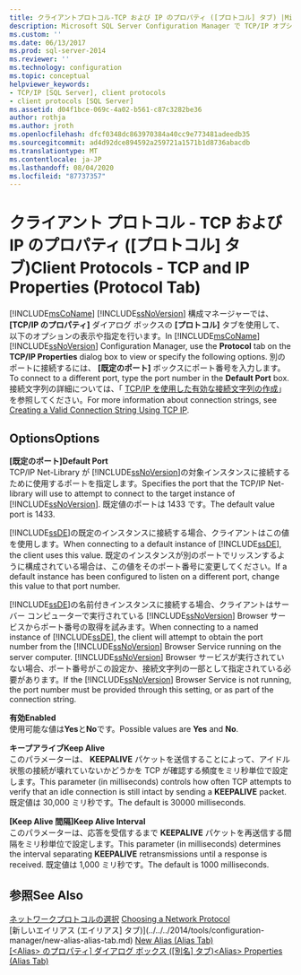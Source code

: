 ```yaml
---
title: クライアントプロトコル-TCP および IP のプロパティ ([プロトコル] タブ) |Microsoft Docs
description: Microsoft SQL Server Configuration Manager で TCP/IP オプションを指定する方法 (キープアライブパラメーターや既定のポート番号など) について説明します。
ms.custom: ''
ms.date: 06/13/2017
ms.prod: sql-server-2014
ms.reviewer: ''
ms.technology: configuration
ms.topic: conceptual
helpviewer_keywords:
- TCP/IP [SQL Server], client protocols
- client protocols [SQL Server]
ms.assetid: d04f1bce-069c-4a02-b561-c87c3282be36
author: rothja
ms.author: jroth
ms.openlocfilehash: dfcf0348dc863970384a40cc9e773481adeedb35
ms.sourcegitcommit: ad4d92dce894592a259721a1571b1d8736abacdb
ms.translationtype: MT
ms.contentlocale: ja-JP
ms.lasthandoff: 08/04/2020
ms.locfileid: "87737357"
---
```

# <a name="client-protocols---tcp-and-ip-properties-protocol-tab"></a><span data-ttu-id="4a5d0-103">クライアント プロトコル - TCP および IP のプロパティ ([プロトコル] タブ)</span><span class="sxs-lookup"><span data-stu-id="4a5d0-103">Client Protocols - TCP and IP Properties (Protocol Tab)</span></span>
  <span data-ttu-id="4a5d0-104">[!INCLUDE[msCoName](../../includes/msconame-md.md)] [!INCLUDE[ssNoVersion](../../includes/ssnoversion-md.md)] 構成マネージャーでは、**[TCP/IP のプロパティ]** ダイアログ ボックスの **[プロトコル]** タブを使用して、以下のオプションの表示や指定を行います。</span><span class="sxs-lookup"><span data-stu-id="4a5d0-104">In [!INCLUDE[msCoName](../../includes/msconame-md.md)] [!INCLUDE[ssNoVersion](../../includes/ssnoversion-md.md)] Configuration Manager, use the **Protocol** tab on the **TCP/IP Properties** dialog box to view or specify the following options.</span></span> <span data-ttu-id="4a5d0-105">別のポートに接続するには、 **[既定のポート]** ボックスにポート番号を入力します。</span><span class="sxs-lookup"><span data-stu-id="4a5d0-105">To connect to a different port, type the port number in the **Default Port** box.</span></span> <span data-ttu-id="4a5d0-106">接続文字列の詳細については、「 [TCP/IP を使用した有効な接続文字列の作成](../../../2014/tools/configuration-manager/creating-a-valid-connection-string-using-tcp-ip.md)」を参照してください。</span><span class="sxs-lookup"><span data-stu-id="4a5d0-106">For more information about connection strings, see [Creating a Valid Connection String Using TCP IP](../../../2014/tools/configuration-manager/creating-a-valid-connection-string-using-tcp-ip.md).</span></span>  
  
## <a name="options"></a><span data-ttu-id="4a5d0-107">Options</span><span class="sxs-lookup"><span data-stu-id="4a5d0-107">Options</span></span>  
 <span data-ttu-id="4a5d0-108">**[既定のポート]**</span><span class="sxs-lookup"><span data-stu-id="4a5d0-108">**Default Port**</span></span>  
 <span data-ttu-id="4a5d0-109">TCP/IP Net-Library が [!INCLUDE[ssNoVersion](../../includes/ssnoversion-md.md)]の対象インスタンスに接続するために使用するポートを指定します。</span><span class="sxs-lookup"><span data-stu-id="4a5d0-109">Specifies the port that the TCP/IP Net-library will use to attempt to connect to the target instance of [!INCLUDE[ssNoVersion](../../includes/ssnoversion-md.md)].</span></span> <span data-ttu-id="4a5d0-110">既定値のポートは 1433 です。</span><span class="sxs-lookup"><span data-stu-id="4a5d0-110">The default value port is 1433.</span></span>  
  
 <span data-ttu-id="4a5d0-111">[!INCLUDE[ssDE](../../includes/ssde-md.md)]の既定のインスタンスに接続する場合、クライアントはこの値を使用します。</span><span class="sxs-lookup"><span data-stu-id="4a5d0-111">When connecting to a default instance of [!INCLUDE[ssDE](../../includes/ssde-md.md)], the client uses this value.</span></span> <span data-ttu-id="4a5d0-112">既定のインスタンスが別のポートでリッスンするように構成されている場合は、この値をそのポート番号に変更してください。</span><span class="sxs-lookup"><span data-stu-id="4a5d0-112">If a default instance has been configured to listen on a different port, change this value to that port number.</span></span>  
  
 <span data-ttu-id="4a5d0-113">[!INCLUDE[ssDE](../../includes/ssde-md.md)]の名前付きインスタンスに接続する場合、クライアントはサーバー コンピューターで実行されている [!INCLUDE[ssNoVersion](../../includes/ssnoversion-md.md)] Browser サービスからポート番号の取得を試みます。</span><span class="sxs-lookup"><span data-stu-id="4a5d0-113">When connecting to a named instance of [!INCLUDE[ssDE](../../includes/ssde-md.md)], the client will attempt to obtain the port number from the [!INCLUDE[ssNoVersion](../../includes/ssnoversion-md.md)] Browser Service running on the server computer.</span></span> <span data-ttu-id="4a5d0-114">[!INCLUDE[ssNoVersion](../../includes/ssnoversion-md.md)] Browser サービスが実行されていない場合、ポート番号がこの設定か、接続文字列の一部として指定されている必要があります。</span><span class="sxs-lookup"><span data-stu-id="4a5d0-114">If the [!INCLUDE[ssNoVersion](../../includes/ssnoversion-md.md)] Browser Service is not running, the port number must be provided through this setting, or as part of the connection string.</span></span>  
  
 <span data-ttu-id="4a5d0-115">**有効**</span><span class="sxs-lookup"><span data-stu-id="4a5d0-115">**Enabled**</span></span>  
 <span data-ttu-id="4a5d0-116">使用可能な値は**Yes**と**No**です。</span><span class="sxs-lookup"><span data-stu-id="4a5d0-116">Possible values are **Yes** and **No**.</span></span>  
  
 <span data-ttu-id="4a5d0-117">**キープアライブ**</span><span class="sxs-lookup"><span data-stu-id="4a5d0-117">**Keep Alive**</span></span>  
 <span data-ttu-id="4a5d0-118">このパラメーターは、 **KEEPALIVE** パケットを送信することによって、アイドル状態の接続が壊れていないかどうかを TCP が確認する頻度をミリ秒単位で設定します。</span><span class="sxs-lookup"><span data-stu-id="4a5d0-118">This parameter (in milliseconds) controls how often TCP attempts to verify that an idle connection is still intact by sending a **KEEPALIVE** packet.</span></span> <span data-ttu-id="4a5d0-119">既定値は 30,000 ミリ秒です。</span><span class="sxs-lookup"><span data-stu-id="4a5d0-119">The default is 30000 milliseconds.</span></span>  
  
 <span data-ttu-id="4a5d0-120">**[Keep Alive 間隔]**</span><span class="sxs-lookup"><span data-stu-id="4a5d0-120">**Keep Alive Interval**</span></span>  
 <span data-ttu-id="4a5d0-121">このパラメーターは、応答を受信するまで **KEEPALIVE** パケットを再送信する間隔をミリ秒単位で設定します。</span><span class="sxs-lookup"><span data-stu-id="4a5d0-121">This parameter (in milliseconds) determines the interval separating **KEEPALIVE** retransmissions until a response is received.</span></span> <span data-ttu-id="4a5d0-122">既定値は 1,000 ミリ秒です。</span><span class="sxs-lookup"><span data-stu-id="4a5d0-122">The default is 1000 milliseconds.</span></span>  
  
## <a name="see-also"></a><span data-ttu-id="4a5d0-123">参照</span><span class="sxs-lookup"><span data-stu-id="4a5d0-123">See Also</span></span>  
 <span data-ttu-id="4a5d0-124">[ネットワークプロトコルの選択](../../../2014/tools/configuration-manager/choosing-a-network-protocol.md) </span><span class="sxs-lookup"><span data-stu-id="4a5d0-124">[Choosing a Network Protocol](../../../2014/tools/configuration-manager/choosing-a-network-protocol.md) </span></span>  
 <span data-ttu-id="4a5d0-125">[新しいエイリアス &#40;エイリアス] タブ&#41;](../../../2014/tools/configuration-manager/new-alias-alias-tab.md) </span><span class="sxs-lookup"><span data-stu-id="4a5d0-125">[New Alias &#40;Alias Tab&#41;](../../../2014/tools/configuration-manager/new-alias-alias-tab.md) </span></span>  
 <span data-ttu-id="4a5d0-126">[[&#60;Alias&#62; のプロパティ] ダイアログ ボックス &#40;[別名] タブ&#41;](../../../2014/tools/configuration-manager/alias-properties-alias-tab.md)</span><span class="sxs-lookup"><span data-stu-id="4a5d0-126">[&#60;Alias&#62; Properties &#40;Alias Tab&#41;](../../../2014/tools/configuration-manager/alias-properties-alias-tab.md)</span></span>  
  
  
